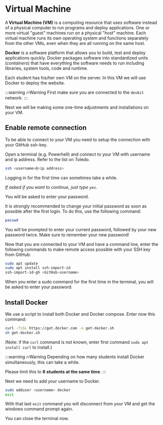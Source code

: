 # Virtual Machine

A **Virtual Machine (VM)** is a computing resource that uses software instead of a physical computer to run programs and deploy applications. One or more virtual "guest" machines run on a physical "host" machine. Each virtual machine runs its own operating system and functions separately from the other VMs, even when they are all running on the same host. 

**Docker** is a software platform that allows you to build, test and deploy applications quickly. Docker packages software into standardized units (*containers*) that have everything the software needs to run including libraries, system tools, code and runtime. 

Each student has his/her own VM on the server. In this VM we will use Docker to deploy the website.

:::warning 🔥Warning
First make sure you are connected to the `devbit` network.
:::

Next we will be making some one-time adjustments and installations on your VM. 

## Enable remote connection

To be able to connect to your VM you need to setup the connection with your GitHub ssh-key.

Open a terminal (e.g. Powerhell) and connect to your VM with username and ip address. Refer to the list on Toledo.

```bash
ssh <username>@<ip address>
```
Logging in for the first time can sometimes take a while.

*If asked if you want to continue, just type `yes`.*

You will be asked to enter your password.

It is strongly recommended to change your initial password as soon as possible after the first login. To do this, use the following command:
```bash
passwd
```
You will be prompted to enter your current password, followed by your new password twice. Make sure to remember your new password!

Now that you are connected to your VM and have a command line, enter the following commands to make remote access possible with your SSH key from GitHub:

```bash
sudo apt update
sudo apt install ssh-import-id 
ssh-import-id-gh <GitHub-username>
```

When you enter a sudo command for the first time in the terminal, you will be asked to enter your password.

## Install Docker

We use a script to install both Docker and Docker compose. Enter now this command:

```bash
curl -fsSL https://get.docker.com -o get-docker.sh
sh get-docker.sh
```

(Note: if the `curl` command is not known, enter first command `sudo apt install curl` to install.)

:::warning 🔥Warning
Depending on how many students install Docker simultaneously, this can take a while.

Please limit this to **6 students at the same time**.
:::

Next we need to add your username to Docker.

```bash
sudo adduser <username> docker
exit
```

With that last `exit` command you will disconnect from your VM and get the windows command prompt again.

You can close the terminal now.
